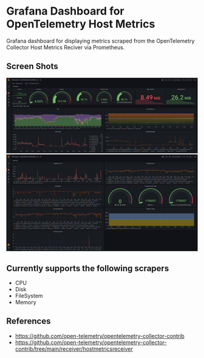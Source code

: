 # Grafana Dashboard for OpenTelemetry Host Metrics 

Grafana dashboard for displaying metrics scraped from the OpenTelemetry Collector Host Metrics Reciver via Prometheus. 

## Screen Shots

![](Otel-Dashboard.png)
![](Otel-Dashboard-2.png)


## Currently supports the following scrapers
- CPU
- Disk
- FileSystem
- Memory




## References
- https://github.com/open-telemetry/opentelemetry-collector-contrib
- https://github.com/open-telemetry/opentelemetry-collector-contrib/tree/main/receiver/hostmetricsreceiver